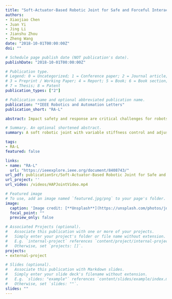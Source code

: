 ```yaml
---
title: "Soft-Actuator-Based Robotic Joint for Safe and Forceful Interaction With Controllable Impact Response"
authors:
- Xiaojiao Chen
- Juan Yi
- Jing Li
- Jianshu Zhou
- Zheng Wang
date: "2018-10-01T00:00:00Z"
doi: ""

# Schedule page publish date (NOT publication's date).
publishDate: "2018-10-01T00:00:00Z"

# Publication type.
# Legend: 0 = Uncategorized; 1 = Conference paper; 2 = Journal article;
# 3 = Preprint / Working Paper; 4 = Report; 5 = Book; 6 = Book section;
# 7 = Thesis; 8 = Patent
publication_types: ["2"]

# Publication name and optional abbreviated publication name.
publication: "*IEEE Robotics and Automation Letters"
publication_short: "RA-L"

abstract: Impact safety and response are critical challenges for robots working under dynamic environments and with close proximity to humans. State-of-the-art rigid robots and soft robots both have limitations and tradeoffs due to their characteristics. In this letter, we introduced a hybrid-antagonistic-pneumatic joint (HAP-joint) with soft actuators and rigid structures, achieving safe and forceful interaction. Due to the hybrid approach and the wide working range of the proprietary soft actuators, the HAP-joint could achieve controllable impact responses both predetermined by control parameters and regulated online by real-time feedback. The design, modeling, control, and experimental validation of HAP-joint are presented in detail. Based on the excellent features and performances of HAP-joint, a controller framework is formulated on impact response shaping, combining passive compliance, and online regulating. The controller could achieve both excellent tracking behavior while handling accidental impacts following a desired manner, demonstrating the vast potentials of soft robots for safe and forceful interactive tasks toward various applications.

# Summary. An optional shortened abstract.
summary: A soft robotic joint with variable stiffness control and adjustable collision response.

tags:
- RA-L
featured: false

links:
- name: "RA-L"
  url: "https://ieeexplore.ieee.org/document/8408743/"
url_pdf: publicationSrc/Soft-Actuator-Based Robotic Joint for Safe and Forceful Interaction With Controllable Impact Response.pdf
url_project: ''
url_video: /videos/HAPJointVideo.mp4

# Featured image
# To use, add an image named `featured.jpg/png` to your page's folder. 
image:
  caption: 'Image credit: [**Unsplash**](https://unsplash.com/photos/jdD8gXaTZsc)'
  focal_point: ""
  preview_only: false

# Associated Projects (optional).
#   Associate this publication with one or more of your projects.
#   Simply enter your project's folder or file name without extension.
#   E.g. `internal-project` references `content/project/internal-project/index.md`.
#   Otherwise, set `projects: []`.
projects: 
- external-project

# Slides (optional).
#   Associate this publication with Markdown slides.
#   Simply enter your slide deck's filename without extension.
#   E.g. `slides: "example"` references `content/slides/example/index.md`.
#   Otherwise, set `slides: ""`.
slides: ""
---
```


